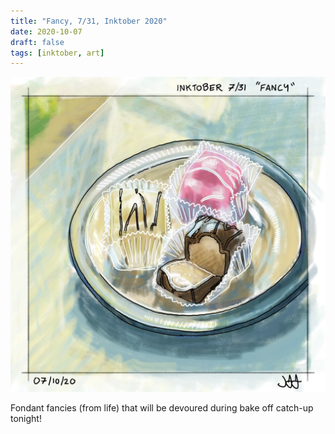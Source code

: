 ```yaml
---
title: "Fancy, 7/31, Inktober 2020"
date: 2020-10-07
draft: false
tags: [inktober, art]
---
```


![WEBP](fancy.webp "Fancy")

Fondant fancies (from life) that will be devoured during bake off catch-up tonight!
